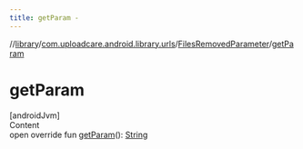```yaml
---
title: getParam -
---
```

//[library](../../index.md)/[com.uploadcare.android.library.urls](../index.md)/[FilesRemovedParameter](index.md)/[getParam](get-param.md)



# getParam  
[androidJvm]  
Content  
open override fun [getParam](get-param.md)(): [String](https://kotlinlang.org/api/latest/jvm/stdlib/kotlin/-string/index.html)  



